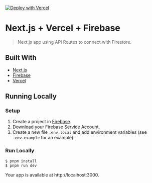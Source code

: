 [![Deploy with Vercel](https://vercel.com/button)](https://vercel.com/new/clone?repository-url=https%3A%2F%2Fgithub.com%2Fleerob%2Fnextjs-vercel-firebase&env=NEXT_PUBLIC_FIREBASE_PROJECT_ID,FIREBASE_CLIENT_EMAIL,FIREBASE_PRIVATE_KEY&project-name=nextjs-firebase&repo-name=nextjs-firebase)

# Next.js + Vercel + Firebase

> Next.js app using API Routes to connect with Firestore.

## Built With

- [Next.js](https://nextjs.org/)
- [Firebase](https://firebase.google.com)
- [Vercel](https://vercel.com)

## Running Locally

### Setup

1. Create a project in [Firebase](https://firebase.google.com/docs/firestore/quickstart).
1. Download your Firebase Service Account.
1. Create a new file `.env.local` and add environment variables (see `.env.example` for an example).

### Run Locally

```
$ pnpm install
$ pnpm run dev
```

Your app is available at http://localhost:3000.
